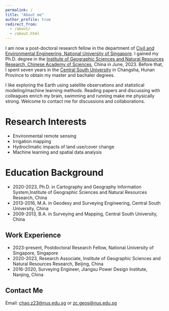 ```yaml
---
permalink: /
title: "About me"
author_profile: true
redirect_from: 
  - /about/
  - /about.html
---
```


I am now a post-doctoral research fellow in the department of [Civil and Environmental Engineering, National University of Singapore](https://cde.nus.edu.sg/cee/). I gained my Ph.D. degree in the [Institute of Geographic Sciences and Natural Resources Research, Chinese Academy of Sciences](http://english.igsnrr.cas.cn/), China in June, 2023. Before that, I spent seven years in the [Central South University](https://www.csu.edu.cn/) in Changsha, Hunan Province to obtain my master and bachaler degrees.

I like exploring the Earth using satellite observations and statistical modeling/machine learning methods. Reading papers and discussing with colleagues enrich my brain, swimming and running make me physically strong.
Welcome to contact me for discussions and collaborations.


Research Interests
======
* Environmental remote sensing
* Irrigation mapping
* Hydroclimatic impacts of land use/cover change
* Machine learning and spatial data analysis


Education Background
======
* 2020-2023, Ph.D. in Cartography and Geography Information System,Institute of Geographic Sciences and Natural Resources Research, China 
* 2013-2016, M.A. in Geodesy and Surveying Engineering, Central South University, China
* 2009-2013, B.A. in Surveying and Mapping, Central South University, China


Work Experience
------
* 2023-present, Postdoctoral Research Fellow, National University of Singapore, Singapore
* 2020-2023, Research Associate, Institute of Geographic Sciences and Natural Resources Research, Beijing, China
* 2016-2020, Surveying Engineer, Jiangsu Power Design Institute, Nanjing, China


Contact Me
------
Email: chao.z23@nus.edu.sg or zc.geos@nus.edu.sg

